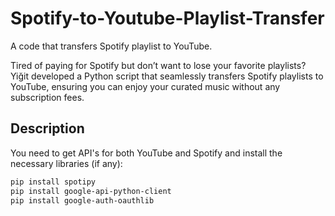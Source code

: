 # Spotify-to-Youtube-Playlist-Transfer

A code that transfers Spotify playlist to YouTube.

Tired of paying for Spotify but don’t want to lose your favorite playlists? Yiğit developed a Python script that seamlessly transfers Spotify playlists to YouTube, ensuring you can enjoy your curated music without any subscription fees.

## Description

You need to get API's for both YouTube and Spotify and install the necessary libraries (if any):

```sh
pip install spotipy
pip install google-api-python-client
pip install google-auth-oauthlib

